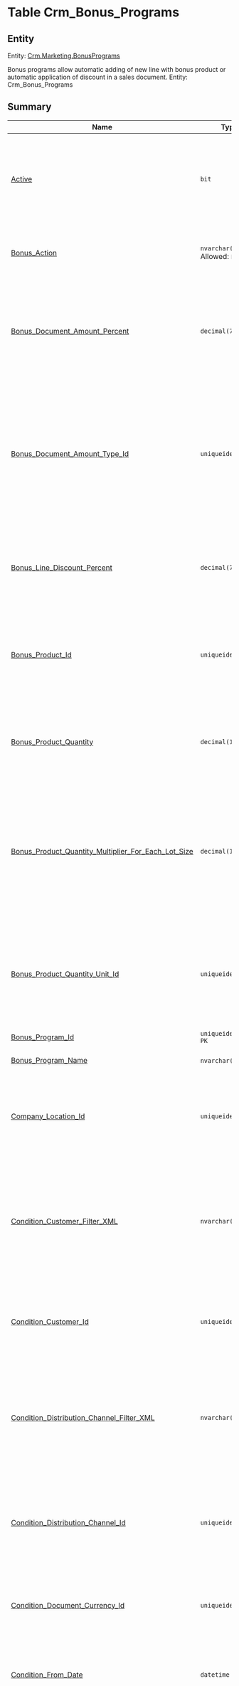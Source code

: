 # Table Crm_Bonus_Programs


## Entity

Entity: [Crm.Marketing.BonusPrograms](~/entities/Crm.Marketing.BonusPrograms.md)

Bonus programs allow automatic adding of new line with bonus product or automatic application of discount in a sales document. Entity: Crm_Bonus_Programs

## Summary

| Name | Type | Description |
| - | - | --- |
|[Active](#active)|`bit` |General condition if the bonus is active. The other conditions are verified only for active bonus programs|
|[Bonus_Action](#bonus_action)|`nvarchar(1)` Allowed: `P`, `D`|Bonus action: P-Add product to the order, A-Add amount, D-Give discount|
|[Bonus_Document_Amount_Percent](#bonus_document_amount_percent)|`decimal(7, 6)` |The percent of the document amount that is rewarded. Should be NULL if and only if the bonus document amount is NULL|
|[Bonus_Document_Amount_Type_Id](#bonus_document_amount_type_id)|`uniqueidentifier` |When not NULL specifies that a document amount should be added to the order when the bonus conditions are met. NULL means that the bonus reward is not a document amount|
|[Bonus_Line_Discount_Percent](#bonus_line_discount_percent)|`decimal(7, 6)` |The percent discount to be applied to bonus lines. Used only for bonus programs with Action = D (Discount)|
|[Bonus_Product_Id](#bonus_product_id)|`uniqueidentifier` |The product that is rewarded if the bonus conditions are met. NULL means that the bonus reward is not product|
|[Bonus_Product_Quantity](#bonus_product_quantity)|`decimal(12, 3)` |The quantity rewarded of the bonus product. Should be not NULL if and only when the bonus product is not NULL|
|[Bonus_Product_Quantity_Multiplier_For_Each_Lot_Size](#bonus_product_quantity_multiplier_for_each_lot_size)|`decimal(12, 3)` |When not NULL, specifies that the bonus quantity should be multiplied for each of the specified lot size. Can be non-NULL only when condition product is specified|
|[Bonus_Product_Quantity_Unit_Id](#bonus_product_quantity_unit_id)|`uniqueidentifier` |The measurement unit of the quantity rewarded of the bonus product. Should be not NULL if and only when the bonus product is not NULL|
|[Bonus_Program_Id](#bonus_program_id)|`uniqueidentifier` `PK`||
|[Bonus_Program_Name](#bonus_program_name)|`nvarchar(254)` `ML`|The name of the bonus program|
|[Company_Location_Id](#company_location_id)|`uniqueidentifier` |When set, specifies that the sales document must be of the specified enterprise company location.|
|[Condition_Customer_Filter_XML](#condition_customer_filter_xml)|`nvarchar(max)` |When not NULL, specifies that the bonus should be applied only to customers who meet the specified criteria. The criteria could include custom properties|
|[Condition_Customer_Id](#condition_customer_id)|`uniqueidentifier` |When not NULL, specifies that the bonus should be applied only to the specified customer|
|[Condition_Distribution_Channel_Filter_XML](#condition_distribution_channel_filter_xml)|`nvarchar(max)` |When not NULL, specifies that the bonus should be applied only when the distribution channel of the sales order has the specified characteristics|
|[Condition_Distribution_Channel_Id](#condition_distribution_channel_id)|`uniqueidentifier` |When not NULL, specifies that the bonus should be applied only when the specified channel is used|
|[Condition_Document_Currency_Id](#condition_document_currency_id)|`uniqueidentifier` |Condition for the document amount. Should be not NULL if any of the amount conditions are not NULL|
|[Condition_From_Date](#condition_from_date)|`datetime` |Starting date of the bonus. NULL means that there is no starting date restriction|
|[Condition_Max_Amount](#condition_max_amount)|`decimal(12, 2)` |If not NULL specifies the maximal amount for which the bonus is valid. NULL means that there is no maximal amount condition for the bonus|
|[Condition_Max_Quantity](#condition_max_quantity)|`decimal(12, 3)` |When not NULL, specifies condition for the bonus - maximal quantity of the condition product. If the condition product is null, this cannot be specified|
|[Condition_Min_Amount](#condition_min_amount)|`decimal(12, 2)` |If not NULL specifies the minimal amount for which the bonus is valid. NULL means that there is no minimal amount condition for the bonus|
|[Condition_Min_Quantity](#condition_min_quantity)|`decimal(12, 3)` |When not NULL, specifies condition for the bonus - minimal quantity of the condition product. If the condition product is null, this cannot be specified|
|[Condition_Price_List_Id](#condition_price_list_id)|`uniqueidentifier` |When not NULL, specifies that the bonus should be applied only when the sales order is based on the speicfied price list|
|[Condition_Product_Group_Id](#condition_product_group_id)|`uniqueidentifier` |When not NULL, specifies that the bonus should be applied only to products from the specified product group or its subgroups|
|[Condition_Product_Id](#condition_product_id)|`uniqueidentifier` |When not NULL, specifies a conditional product, which is required to exist in the sales document in order for the bonus program to be applied. If a condition with multiple products is required, additional products can be added to Bonus Program Products. If NULL the other conditions should be evaluated against the whole order.|
|[Condition_Ship_To_Customer_Filter_XML](#condition_ship_to_customer_filter_xml)|`nvarchar(max)` |When not NULL, specifies that the bonus should be applied only when shipping to customer with the specified characteristics|
|[Condition_Ship_To_Customer_Id](#condition_ship_to_customer_id)|`uniqueidentifier` |When not NULL, specifies that the bonus should be applied only when shipping to the specified customer|
|[Condition_Target_Group_Id](#condition_target_group_id)|`uniqueidentifier` |When not NULL, specifies that the bonus should be applied only to the specified target customer group|
|[Condition_To_Date](#condition_to_date)|`datetime` |Ending date (inclusive) of the bonus. NULL means that there is no ending date restriction|
|[Enterprise_Company_Id](#enterprise_company_id)|`uniqueidentifier` |When set, specifies that the sales document must be of the specified enterprise company.|
|[Priority](#priority)|`tinyint` Allowed: `0`, `1`, `2`, `3`, `4`|Priority (1-5) of the bonus program comparative to the other bonus programs. 1 is the lowest priority|
|[Row_Version](#row_version)|`timestamp` ||

## Columns

### Active


General condition if the bonus is active. The other conditions are verified only for active bonus programs

| Property | Value |
| - | - |
|Auto Complete|no|
|Data Filter|no|
|Default Value|True|
|Enter Stop|yes|
|Ignore for Insert Order|no|
|Is Entity Name|no|
|Max Length|-1|
|Order|16|
|Ownership Reference|no|
|Pasword|no|
|Picture|no|
|Primary Key|no|
|Readonly|no|
|RTF|no|
|Sortable|no|
|Summary Type|None|
|Supports EQUALS_IN|no|
|Type|bit (Allows NULL)|
|UI Memo Editor|no|
|UI Width|100|
|User Login|no|
|Visible|yes|

#### Active - Supported Filters

| Filter Type | Default | Include Nulls | Hidden by Default |
| - | - | - | - |
|Equals|`NULL`|yes|no|

### Bonus_Action


Bonus action: P-Add product to the order, A-Add amount, D-Give discount

| Property | Value |
| - | - |
|Allowed Values|`P`, `D`|
|Auto Complete|no|
|Data Filter|no|
|Default Value|D|
|Enter Stop|yes|
|Ignore for Insert Order|no|
|Is Entity Name|no|
|Max Length|1|
|Order|17|
|Ownership Reference|no|
|Pasword|no|
|Picture|no|
|Primary Key|no|
|Readonly|no|
|RTF|no|
|Sortable|no|
|Summary Type|None|
|Supports EQUALS_IN|yes|
|Type|nvarchar(1)|
|UI Memo Editor|no|
|UI Width|Medium|
|User Login|no|
|Visible|yes|

#### Bonus_Action - Supported Filters

| Filter Type | Default | Include Nulls | Hidden by Default |
| - | - | - | - |
|Equals|`NULL`|no|no|

### Bonus_Document_Amount_Percent


The percent of the document amount that is rewarded. Should be NULL if and only if the bonus document amount is NULL

| Property | Value |
| - | - |
|Auto Complete|no|
|Data Filter|no|
|Default Value|None|
|Enter Stop|yes|
|Ignore for Insert Order|no|
|Is Entity Name|no|
|Max Length|-1|
|Order|23|
|Ownership Reference|no|
|Pasword|no|
|Picture|no|
|Primary Key|no|
|Readonly|no|
|RTF|no|
|Sortable|no|
|Summary Type|None|
|Supports EQUALS_IN|no|
|Type|decimal(7, 6) (Allows NULL)|
|UI Memo Editor|no|
|UI Width|Medium|
|User Login|no|
|Visible|no|

### Bonus_Document_Amount_Type_Id


When not NULL specifies that a document amount should be added to the order when the bonus conditions are met. NULL means that the bonus reward is not a document amount

| Property | Value |
| - | - |
|Auto Complete|no|
|Data Filter|no|
|Default Value|None|
|Enter Stop|yes|
|Ignore for Insert Order|no|
|Is Entity Name|no|
|Max Length|-1|
|Order|22|
|Ownership Reference|no|
|Pasword|no|
|Picture|no|
|Primary Key|no|
|Readonly|no|
|Referenced Table|[Gen_Document_Amount_Types](Gen_Document_Amount_Types.md)|
|RTF|no|
|Sortable|no|
|Summary Type|None|
|Supports EQUALS_IN|yes|
|Type|uniqueidentifier (Allows NULL)|
|UI Memo Editor|no|
|UI Width|Medium|
|User Login|no|
|Visible|no|

#### Bonus_Document_Amount_Type_Id - Supported Filters

| Filter Type | Default | Include Nulls | Hidden by Default |
| - | - | - | - |
|Equals|`NULL`|yes|no|

### Bonus_Line_Discount_Percent


The percent discount to be applied to bonus lines. Used only for bonus programs with Action = D (Discount)

| Property | Value |
| - | - |
|Attributes|IsPercent|
|Auto Complete|no|
|Data Filter|no|
|Default Value|0|
|Enter Stop|yes|
|Ignore for Insert Order|no|
|Is Entity Name|no|
|Max Length|-1|
|Order|24|
|Ownership Reference|no|
|Pasword|no|
|Picture|no|
|Primary Key|no|
|Readonly|no|
|RTF|no|
|Sortable|no|
|Summary Type|None|
|Supports EQUALS_IN|no|
|Type|decimal(7, 6)|
|UI Memo Editor|no|
|UI Width|Medium|
|User Login|no|
|Visible|yes|

### Bonus_Product_Id


The product that is rewarded if the bonus conditions are met. NULL means that the bonus reward is not product

| Property | Value |
| - | - |
|Auto Complete|no|
|Data Filter|no|
|Default Value|None|
|Enter Stop|yes|
|Ignore for Insert Order|no|
|Is Entity Name|no|
|Max Length|-1|
|Order|18|
|Ownership Reference|no|
|Pasword|no|
|Picture|no|
|Primary Key|no|
|Readonly|no|
|Referenced Table|[Gen_Products](Gen_Products.md)|
|RTF|no|
|Sortable|no|
|Summary Type|None|
|Supports EQUALS_IN|yes|
|Type|uniqueidentifier (Allows NULL)|
|UI Memo Editor|no|
|UI Width|100|
|User Login|no|
|Visible|yes|

#### Bonus_Product_Id - Supported Filters

| Filter Type | Default | Include Nulls | Hidden by Default |
| - | - | - | - |
|Equals|`NULL`|yes|no|

### Bonus_Product_Quantity


The quantity rewarded of the bonus product. Should be not NULL if and only when the bonus product is not NULL

| Property | Value |
| - | - |
|Auto Complete|no|
|Data Filter|no|
|Default Value|None|
|Enter Stop|yes|
|Ignore for Insert Order|no|
|Is Entity Name|no|
|Max Length|-1|
|Order|19|
|Ownership Reference|no|
|Pasword|no|
|Picture|no|
|Primary Key|no|
|Readonly|no|
|RTF|no|
|Sortable|no|
|Summary Type|None|
|Supports EQUALS_IN|no|
|Type|decimal(12, 3) (Allows NULL)|
|UI Memo Editor|no|
|UI Width|100|
|User Login|no|
|Visible|yes|

### Bonus_Product_Quantity_Multiplier_For_Each_Lot_Size


When not NULL, specifies that the bonus quantity should be multiplied for each of the specified lot size. Can be non-NULL only when condition product is specified

| Property | Value |
| - | - |
|Auto Complete|no|
|Data Filter|no|
|Default Value|None|
|Enter Stop|yes|
|Ignore for Insert Order|no|
|Is Entity Name|no|
|Max Length|-1|
|Order|21|
|Ownership Reference|no|
|Pasword|no|
|Picture|no|
|Primary Key|no|
|Readonly|no|
|RTF|no|
|Sortable|no|
|Summary Type|None|
|Supports EQUALS_IN|no|
|Type|decimal(12, 3) (Allows NULL)|
|UI Memo Editor|no|
|UI Width|100|
|User Login|no|
|Visible|yes|

### Bonus_Product_Quantity_Unit_Id


The measurement unit of the quantity rewarded of the bonus product. Should be not NULL if and only when the bonus product is not NULL

| Property | Value |
| - | - |
|Auto Complete|no|
|Data Filter|no|
|Default Value|None|
|Enter Stop|yes|
|Ignore for Insert Order|no|
|Is Entity Name|no|
|Max Length|-1|
|Order|20|
|Ownership Reference|no|
|Pasword|no|
|Picture|no|
|Primary Key|no|
|Readonly|no|
|Referenced Table|[Gen_Measurement_Units](Gen_Measurement_Units.md)|
|RTF|no|
|Sortable|no|
|Summary Type|None|
|Supports EQUALS_IN|yes|
|Type|uniqueidentifier (Allows NULL)|
|UI Memo Editor|no|
|UI Width|100|
|User Login|no|
|Visible|yes|

#### Bonus_Product_Quantity_Unit_Id - Supported Filters

| Filter Type | Default | Include Nulls | Hidden by Default |
| - | - | - | - |
|Equals|`NULL`|yes|no|

### Bonus_Program_Id

| Property | Value |
| - | - |
|Auto Complete|no|
|Data Filter|no|
|Default Value|NewGuid|
|Enter Stop|yes|
|Ignore for Insert Order|no|
|Is Entity Name|no|
|Max Length|-1|
|Order|0|
|Ownership Reference|no|
|Pasword|no|
|Picture|no|
|Primary Key|yes (order: 1)|
|Readonly|no|
|RTF|no|
|Sortable|no|
|Summary Type|None|
|Supports EQUALS_IN|yes|
|Type|uniqueidentifier|
|UI Memo Editor|no|
|UI Width|Medium|
|User Login|no|
|Visible|no|

#### Bonus_Program_Id - Supported Filters

| Filter Type | Default | Include Nulls | Hidden by Default |
| - | - | - | - |
|Equals|`NULL`|no|no|

### Bonus_Program_Name


The name of the bonus program

| Property | Value |
| - | - |
|Auto Complete|no|
|Data Filter|no|
|Default Value|None|
|Enter Stop|yes|
|Ignore for Insert Order|no|
|Is Entity Name|no|
|Max Length|254|
|Order|1|
|Ownership Reference|no|
|Pasword|no|
|Picture|no|
|Primary Key|no|
|Readonly|no|
|RTF|no|
|Sortable|no|
|Summary Type|None|
|Supports EQUALS_IN|no|
|Type|nvarchar(254) (MultiLanguage)|
|UI Memo Editor|no|
|UI Width|100|
|User Login|no|
|Visible|yes|

#### Bonus_Program_Name - Supported Filters

| Filter Type | Default | Include Nulls | Hidden by Default |
| - | - | - | - |
|Equals|`NULL`|no|no|
|Like|None|no|no|

### Company_Location_Id


When set, specifies that the sales document must be of the specified enterprise company location.

| Property | Value |
| - | - |
|Auto Complete|no|
|Data Filter|no|
|Default Value|None|
|Enter Stop|yes|
|Ignore for Insert Order|no|
|Is Entity Name|no|
|Max Length|-1|
|Order|2147483647|
|Ownership Reference|no|
|Pasword|no|
|Picture|no|
|Primary Key|no|
|Readonly|no|
|Referenced Table|[Cm_Company_Locations](Cm_Company_Locations.md)|
|RTF|no|
|Sortable|no|
|Summary Type|None|
|Supports EQUALS_IN|yes|
|Type|uniqueidentifier (Allows NULL)|
|UI Memo Editor|no|
|UI Width|Medium|
|User Login|no|
|Visible|yes|

#### Company_Location_Id - Supported Filters

| Filter Type | Default | Include Nulls | Hidden by Default |
| - | - | - | - |
|Equals|`NULL`|yes|no|

### Condition_Customer_Filter_XML


When not NULL, specifies that the bonus should be applied only to customers who meet the specified criteria. The criteria could include custom properties

| Property | Value |
| - | - |
|Auto Complete|no|
|Data Filter|yes|
|Default Value|None|
|Enter Stop|yes|
|Ignore for Insert Order|no|
|Is Entity Name|no|
|Max Length|2147483647|
|Order|12|
|Ownership Reference|no|
|Pasword|no|
|Picture|no|
|Primary Key|no|
|Readonly|no|
|RTF|no|
|Sortable|no|
|Summary Type|None|
|Supports EQUALS_IN|no|
|Type|nvarchar(max) (Allows NULL)|
|UI Memo Editor|no|
|UI Width|100|
|User Login|no|
|Visible|yes|

### Condition_Customer_Id


When not NULL, specifies that the bonus should be applied only to the specified customer

| Property | Value |
| - | - |
|Auto Complete|no|
|Data Filter|no|
|Default Value|None|
|Enter Stop|yes|
|Ignore for Insert Order|no|
|Is Entity Name|no|
|Max Length|-1|
|Order|11|
|Ownership Reference|no|
|Pasword|no|
|Picture|no|
|Primary Key|no|
|Readonly|no|
|Referenced Table|[Crm_Customers](Crm_Customers.md)|
|RTF|no|
|Sortable|no|
|Summary Type|None|
|Supports EQUALS_IN|yes|
|Type|uniqueidentifier (Allows NULL)|
|UI Memo Editor|no|
|UI Width|100|
|User Login|no|
|Visible|yes|

#### Condition_Customer_Id - Supported Filters

| Filter Type | Default | Include Nulls | Hidden by Default |
| - | - | - | - |
|Equals|`NULL`|yes|no|

### Condition_Distribution_Channel_Filter_XML


When not NULL, specifies that the bonus should be applied only when the distribution channel of the sales order has the specified characteristics

| Property | Value |
| - | - |
|Auto Complete|no|
|Data Filter|yes|
|Default Value|None|
|Enter Stop|yes|
|Ignore for Insert Order|no|
|Is Entity Name|no|
|Max Length|2147483647|
|Order|2147483647|
|Ownership Reference|no|
|Pasword|no|
|Picture|no|
|Primary Key|no|
|Readonly|no|
|RTF|no|
|Sortable|no|
|Summary Type|None|
|Supports EQUALS_IN|no|
|Type|nvarchar(max) (Allows NULL)|
|UI Memo Editor|no|
|UI Width|Medium|
|User Login|no|
|Visible|yes|

### Condition_Distribution_Channel_Id


When not NULL, specifies that the bonus should be applied only when the specified channel is used

| Property | Value |
| - | - |
|Auto Complete|no|
|Data Filter|no|
|Default Value|None|
|Enter Stop|yes|
|Ignore for Insert Order|no|
|Is Entity Name|no|
|Max Length|-1|
|Order|2147483647|
|Ownership Reference|no|
|Pasword|no|
|Picture|no|
|Primary Key|no|
|Readonly|no|
|Referenced Table|[Crm_Distribution_Channels](Crm_Distribution_Channels.md)|
|RTF|no|
|Sortable|no|
|Summary Type|None|
|Supports EQUALS_IN|yes|
|Type|uniqueidentifier (Allows NULL)|
|UI Memo Editor|no|
|UI Width|Medium|
|User Login|no|
|Visible|yes|

#### Condition_Distribution_Channel_Id - Supported Filters

| Filter Type | Default | Include Nulls | Hidden by Default |
| - | - | - | - |
|Equals|`NULL`|yes|no|

### Condition_Document_Currency_Id


Condition for the document amount. Should be not NULL if any of the amount conditions are not NULL

| Property | Value |
| - | - |
|Auto Complete|no|
|Data Filter|no|
|Default Value|None|
|Enter Stop|yes|
|Ignore for Insert Order|no|
|Is Entity Name|no|
|Max Length|-1|
|Order|7|
|Ownership Reference|no|
|Pasword|no|
|Picture|no|
|Primary Key|no|
|Readonly|no|
|Referenced Table|[Gen_Currencies](Gen_Currencies.md)|
|RTF|no|
|Sortable|no|
|Summary Type|None|
|Supports EQUALS_IN|yes|
|Type|uniqueidentifier (Allows NULL)|
|UI Memo Editor|no|
|UI Width|100|
|User Login|no|
|Visible|yes|

#### Condition_Document_Currency_Id - Supported Filters

| Filter Type | Default | Include Nulls | Hidden by Default |
| - | - | - | - |
|Equals|`NULL`|yes|no|

### Condition_From_Date


Starting date of the bonus. NULL means that there is no starting date restriction

| Property | Value |
| - | - |
|Auto Complete|no|
|Data Filter|no|
|Default Value|None|
|Enter Stop|yes|
|Ignore for Insert Order|no|
|Is Entity Name|no|
|Max Length|-1|
|Order|8|
|Ownership Reference|no|
|Pasword|no|
|Picture|no|
|Primary Key|no|
|Readonly|no|
|RTF|no|
|Sortable|no|
|Summary Type|None|
|Supports EQUALS_IN|no|
|Type|datetime (Allows NULL)|
|UI Memo Editor|no|
|UI Width|100|
|User Login|no|
|Visible|yes|

#### Condition_From_Date - Supported Filters

| Filter Type | Default | Include Nulls | Hidden by Default |
| - | - | - | - |
|Equals|`NULL`|yes|yes|
|GreaterThanOrLessThan|None|yes|no|

### Condition_Max_Amount


If not NULL specifies the maximal amount for which the bonus is valid. NULL means that there is no maximal amount condition for the bonus

| Property | Value |
| - | - |
|Auto Complete|no|
|Data Filter|no|
|Default Value|None|
|Enter Stop|yes|
|Ignore for Insert Order|no|
|Is Entity Name|no|
|Max Length|-1|
|Order|6|
|Ownership Reference|no|
|Pasword|no|
|Picture|no|
|Primary Key|no|
|Readonly|no|
|RTF|no|
|Sortable|no|
|Summary Type|None|
|Supports EQUALS_IN|no|
|Type|decimal(12, 2) (Allows NULL)|
|UI Memo Editor|no|
|UI Width|100|
|User Login|no|
|Visible|yes|

#### Condition_Max_Amount - Supported Filters

| Filter Type | Default | Include Nulls | Hidden by Default |
| - | - | - | - |
|Equals|`NULL`|yes|yes|
|GreaterThanOrLessThan|None|yes|no|

### Condition_Max_Quantity


When not NULL, specifies condition for the bonus - maximal quantity of the condition product. If the condition product is null, this cannot be specified

| Property | Value |
| - | - |
|Auto Complete|no|
|Data Filter|no|
|Default Value|None|
|Enter Stop|yes|
|Ignore for Insert Order|no|
|Is Entity Name|no|
|Max Length|-1|
|Order|4|
|Ownership Reference|no|
|Pasword|no|
|Picture|no|
|Primary Key|no|
|Readonly|no|
|RTF|no|
|Sortable|no|
|Summary Type|None|
|Supports EQUALS_IN|no|
|Type|decimal(12, 3) (Allows NULL)|
|UI Memo Editor|no|
|UI Width|100|
|User Login|no|
|Visible|yes|

#### Condition_Max_Quantity - Supported Filters

| Filter Type | Default | Include Nulls | Hidden by Default |
| - | - | - | - |
|Equals|`NULL`|yes|yes|
|GreaterThanOrLessThan|None|yes|no|

### Condition_Min_Amount


If not NULL specifies the minimal amount for which the bonus is valid. NULL means that there is no minimal amount condition for the bonus

| Property | Value |
| - | - |
|Auto Complete|no|
|Data Filter|no|
|Default Value|None|
|Enter Stop|yes|
|Ignore for Insert Order|no|
|Is Entity Name|no|
|Max Length|-1|
|Order|5|
|Ownership Reference|no|
|Pasword|no|
|Picture|no|
|Primary Key|no|
|Readonly|no|
|RTF|no|
|Sortable|no|
|Summary Type|None|
|Supports EQUALS_IN|no|
|Type|decimal(12, 2) (Allows NULL)|
|UI Memo Editor|no|
|UI Width|100|
|User Login|no|
|Visible|yes|

#### Condition_Min_Amount - Supported Filters

| Filter Type | Default | Include Nulls | Hidden by Default |
| - | - | - | - |
|Equals|`NULL`|yes|yes|
|GreaterThanOrLessThan|None|yes|no|

### Condition_Min_Quantity


When not NULL, specifies condition for the bonus - minimal quantity of the condition product. If the condition product is null, this cannot be specified

| Property | Value |
| - | - |
|Auto Complete|no|
|Data Filter|no|
|Default Value|None|
|Enter Stop|yes|
|Ignore for Insert Order|no|
|Is Entity Name|no|
|Max Length|-1|
|Order|3|
|Ownership Reference|no|
|Pasword|no|
|Picture|no|
|Primary Key|no|
|Readonly|no|
|RTF|no|
|Sortable|no|
|Summary Type|None|
|Supports EQUALS_IN|no|
|Type|decimal(12, 3) (Allows NULL)|
|UI Memo Editor|no|
|UI Width|100|
|User Login|no|
|Visible|yes|

#### Condition_Min_Quantity - Supported Filters

| Filter Type | Default | Include Nulls | Hidden by Default |
| - | - | - | - |
|Equals|`NULL`|yes|yes|
|GreaterThanOrLessThan|None|yes|no|

### Condition_Price_List_Id


When not NULL, specifies that the bonus should be applied only when the sales order is based on the speicfied price list

| Property | Value |
| - | - |
|Auto Complete|no|
|Data Filter|no|
|Default Value|None|
|Enter Stop|yes|
|Ignore for Insert Order|no|
|Is Entity Name|no|
|Max Length|-1|
|Order|15|
|Ownership Reference|no|
|Pasword|no|
|Picture|no|
|Primary Key|no|
|Readonly|no|
|Referenced Table|[Crm_Price_Lists](Crm_Price_Lists.md)|
|RTF|no|
|Sortable|no|
|Summary Type|None|
|Supports EQUALS_IN|yes|
|Type|uniqueidentifier (Allows NULL)|
|UI Memo Editor|no|
|UI Width|100|
|User Login|no|
|Visible|yes|

#### Condition_Price_List_Id - Supported Filters

| Filter Type | Default | Include Nulls | Hidden by Default |
| - | - | - | - |
|Equals|`NULL`|yes|no|

### Condition_Product_Group_Id


When not NULL, specifies that the bonus should be applied only to products from the specified product group or its subgroups

| Property | Value |
| - | - |
|Auto Complete|no|
|Data Filter|no|
|Default Value|None|
|Enter Stop|yes|
|Ignore for Insert Order|no|
|Is Entity Name|no|
|Max Length|-1|
|Order|2147483647|
|Ownership Reference|no|
|Pasword|no|
|Picture|no|
|Primary Key|no|
|Readonly|no|
|Referenced Table|[Gen_Product_Groups](Gen_Product_Groups.md)|
|RTF|no|
|Sortable|no|
|Summary Type|None|
|Supports EQUALS_IN|yes|
|Type|uniqueidentifier (Allows NULL)|
|UI Memo Editor|no|
|UI Width|Medium|
|User Login|no|
|Visible|yes|

#### Condition_Product_Group_Id - Supported Filters

| Filter Type | Default | Include Nulls | Hidden by Default |
| - | - | - | - |
|Equals|`NULL`|yes|no|

### Condition_Product_Id


When not NULL, specifies a conditional product, which is required to exist in the sales document in order for the bonus program to be applied. If a condition with multiple products is required, additional products can be added to Bonus Program Products. If NULL the other conditions should be evaluated against the whole order.

| Property | Value |
| - | - |
|Auto Complete|no|
|Data Filter|no|
|Default Value|None|
|Enter Stop|yes|
|Ignore for Insert Order|no|
|Is Entity Name|no|
|Max Length|-1|
|Order|2|
|Ownership Reference|no|
|Pasword|no|
|Picture|no|
|Primary Key|no|
|Readonly|no|
|Referenced Table|[Gen_Products](Gen_Products.md)|
|RTF|no|
|Sortable|no|
|Summary Type|None|
|Supports EQUALS_IN|yes|
|Type|uniqueidentifier (Allows NULL)|
|UI Memo Editor|no|
|UI Width|100|
|User Login|no|
|Visible|yes|

#### Condition_Product_Id - Supported Filters

| Filter Type | Default | Include Nulls | Hidden by Default |
| - | - | - | - |
|Equals|`NULL`|yes|no|

### Condition_Ship_To_Customer_Filter_XML


When not NULL, specifies that the bonus should be applied only when shipping to customer with the specified characteristics

| Property | Value |
| - | - |
|Auto Complete|no|
|Data Filter|yes|
|Default Value|None|
|Enter Stop|yes|
|Ignore for Insert Order|no|
|Is Entity Name|no|
|Max Length|2147483647|
|Order|14|
|Ownership Reference|no|
|Pasword|no|
|Picture|no|
|Primary Key|no|
|Readonly|no|
|RTF|no|
|Sortable|no|
|Summary Type|None|
|Supports EQUALS_IN|no|
|Type|nvarchar(max) (Allows NULL)|
|UI Memo Editor|no|
|UI Width|100|
|User Login|no|
|Visible|yes|

### Condition_Ship_To_Customer_Id


When not NULL, specifies that the bonus should be applied only when shipping to the specified customer

| Property | Value |
| - | - |
|Auto Complete|no|
|Data Filter|no|
|Default Value|None|
|Enter Stop|yes|
|Ignore for Insert Order|no|
|Is Entity Name|no|
|Max Length|-1|
|Order|13|
|Ownership Reference|no|
|Pasword|no|
|Picture|no|
|Primary Key|no|
|Readonly|no|
|Referenced Table|[Crm_Customers](Crm_Customers.md)|
|RTF|no|
|Sortable|no|
|Summary Type|None|
|Supports EQUALS_IN|yes|
|Type|uniqueidentifier (Allows NULL)|
|UI Memo Editor|no|
|UI Width|100|
|User Login|no|
|Visible|yes|

#### Condition_Ship_To_Customer_Id - Supported Filters

| Filter Type | Default | Include Nulls | Hidden by Default |
| - | - | - | - |
|Equals|`NULL`|yes|no|

### Condition_Target_Group_Id


When not NULL, specifies that the bonus should be applied only to the specified target customer group

| Property | Value |
| - | - |
|Auto Complete|no|
|Data Filter|no|
|Default Value|None|
|Enter Stop|yes|
|Ignore for Insert Order|no|
|Is Entity Name|no|
|Max Length|-1|
|Order|10|
|Ownership Reference|no|
|Pasword|no|
|Picture|no|
|Primary Key|no|
|Readonly|no|
|Referenced Table|[Crm_Target_Groups](Crm_Target_Groups.md)|
|RTF|no|
|Sortable|no|
|Summary Type|None|
|Supports EQUALS_IN|yes|
|Type|uniqueidentifier (Allows NULL)|
|UI Memo Editor|no|
|UI Width|100|
|User Login|no|
|Visible|yes|

#### Condition_Target_Group_Id - Supported Filters

| Filter Type | Default | Include Nulls | Hidden by Default |
| - | - | - | - |
|Equals|`NULL`|yes|no|

### Condition_To_Date


Ending date (inclusive) of the bonus. NULL means that there is no ending date restriction

| Property | Value |
| - | - |
|Auto Complete|no|
|Data Filter|no|
|Default Value|None|
|Enter Stop|yes|
|Ignore for Insert Order|no|
|Is Entity Name|no|
|Max Length|-1|
|Order|9|
|Ownership Reference|no|
|Pasword|no|
|Picture|no|
|Primary Key|no|
|Readonly|no|
|RTF|no|
|Sortable|no|
|Summary Type|None|
|Supports EQUALS_IN|no|
|Type|datetime (Allows NULL)|
|UI Memo Editor|no|
|UI Width|100|
|User Login|no|
|Visible|yes|

#### Condition_To_Date - Supported Filters

| Filter Type | Default | Include Nulls | Hidden by Default |
| - | - | - | - |
|Equals|`NULL`|yes|yes|
|GreaterThanOrLessThan|None|yes|no|

### Enterprise_Company_Id


When set, specifies that the sales document must be of the specified enterprise company.

| Property | Value |
| - | - |
|Auto Complete|no|
|Data Filter|no|
|Default Value|None|
|Enter Stop|yes|
|Ignore for Insert Order|no|
|Is Entity Name|no|
|Max Length|-1|
|Order|2147483647|
|Ownership Reference|no|
|Pasword|no|
|Picture|no|
|Primary Key|no|
|Readonly|no|
|Referenced Table|[Gen_Enterprise_Companies](Gen_Enterprise_Companies.md)|
|RTF|no|
|Sortable|no|
|Summary Type|None|
|Supports EQUALS_IN|yes|
|Type|uniqueidentifier (Allows NULL)|
|UI Memo Editor|no|
|UI Width|Medium|
|User Login|no|
|Visible|yes|

#### Enterprise_Company_Id - Supported Filters

| Filter Type | Default | Include Nulls | Hidden by Default |
| - | - | - | - |
|Equals|`NULL`|yes|no|

### Priority


Priority (1-5) of the bonus program comparative to the other bonus programs. 1 is the lowest priority

| Property | Value |
| - | - |
|Allowed Values|`0`, `1`, `2`, `3`, `4`|
|Auto Complete|no|
|Data Filter|no|
|Default Value|2|
|Enter Stop|yes|
|Ignore for Insert Order|no|
|Is Entity Name|no|
|Max Length|-1|
|Order|2147483647|
|Ownership Reference|no|
|Pasword|no|
|Picture|no|
|Primary Key|no|
|Readonly|no|
|RTF|no|
|Sortable|no|
|Summary Type|None|
|Supports EQUALS_IN|yes|
|Type|tinyint|
|UI Memo Editor|no|
|UI Width|Medium|
|User Login|no|
|Visible|yes|

#### Priority - Supported Filters

| Filter Type | Default | Include Nulls | Hidden by Default |
| - | - | - | - |
|Equals|`NULL`|no|no|

### Row_Version

| Property | Value |
| - | - |
|Auto Complete|no|
|Data Filter|no|
|Default Value|None|
|Enter Stop|yes|
|Ignore for Insert Order|no|
|Is Entity Name|no|
|Max Length|-1|
|Order|2147483647|
|Ownership Reference|no|
|Pasword|no|
|Picture|no|
|Primary Key|no|
|Readonly|no|
|RTF|no|
|Sortable|no|
|Summary Type|None|
|Supports EQUALS_IN|no|
|Type|timestamp|
|UI Memo Editor|no|
|UI Width|Medium|
|User Login|no|
|Visible|no|



